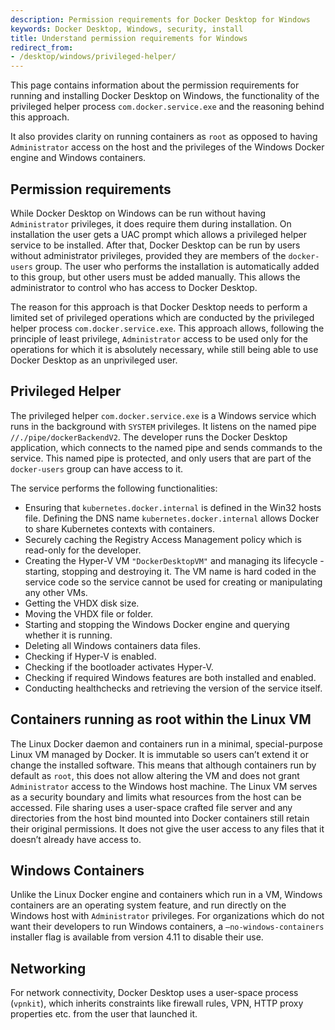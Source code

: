 ```yaml
---
description: Permission requirements for Docker Desktop for Windows
keywords: Docker Desktop, Windows, security, install
title: Understand permission requirements for Windows
redirect_from:
- /desktop/windows/privileged-helper/
---
```


This page contains information about the permission requirements for running and installing Docker Desktop on Windows, the functionality of the privileged helper process `com.docker.service.exe` and the reasoning behind this approach. 

It also provides clarity on running containers as `root` as opposed to having `Administrator` access on the host and the privileges of the Windows Docker engine and Windows containers.

## Permission requirements

While Docker Desktop on Windows can be run without having `Administrator` privileges, it does require them during installation. On installation the user gets a UAC prompt which allows a privileged helper service to be installed. After that, Docker Desktop can be run by users without administrator privileges, provided they are members of the `docker-users` group. The user who performs the installation is automatically added to this group, but other users must be added manually. This allows the administrator to control who has access to Docker Desktop.

The reason for this approach is that Docker Desktop needs to perform a limited set of privileged operations which are conducted by the privileged helper process `com.docker.service.exe`. This approach allows, following the principle of least privilege, `Administrator` access to be used only for the operations for which it is absolutely necessary, while still being able to use Docker Desktop as an unprivileged user.

## Privileged Helper

The privileged helper `com.docker.service.exe` is a Windows service which runs in the background with `SYSTEM` privileges. It listens on the named pipe `//./pipe/dockerBackendV2`. The developer runs the Docker Desktop application, which connects to the named pipe and sends commands to the service. This named pipe is protected, and only users that are part of the `docker-users` group can have access to it.

The service performs the following functionalities:
- Ensuring that `kubernetes.docker.internal` is defined in the Win32 hosts file. Defining the DNS name `kubernetes.docker.internal` allows Docker to share Kubernetes contexts with containers.
- Securely caching the Registry Access Management policy which is read-only for the developer.
- Creating the Hyper-V VM `"DockerDesktopVM"` and managing its lifecycle - starting, stopping and destroying it. The VM name is hard coded in the service code so the service cannot be used for creating or manipulating any other VMs.
- Getting the VHDX disk size.
- Moving the VHDX file or folder.
- Starting and stopping the Windows Docker engine and querying whether it is running.
- Deleting all Windows containers data files.
- Checking if Hyper-V is enabled.
- Checking if the bootloader activates Hyper-V.
- Checking if required Windows features are both installed and enabled.
- Conducting healthchecks and retrieving the version of the service itself.

## Containers running as root within the Linux VM

The Linux Docker daemon and containers run in a minimal, special-purpose Linux VM managed by Docker. It is immutable so users can’t extend it or change the installed software. 
This means that although containers run by default as `root`, this does not allow altering the VM and does not grant `Administrator` access to the Windows host machine. The Linux VM serves as a security boundary and limits what resources from the host can be accessed. File sharing uses a user-space crafted file server and any directories from the host bind mounted into Docker containers still retain their original permissions. It does not give the user access to any files that it doesn’t already have access to.

## Windows Containers

Unlike the Linux Docker engine and containers which run in a VM, Windows containers are an operating system feature, and run directly on the Windows host with `Administrator` privileges. For organizations which do not want their developers to run Windows containers, a `–no-windows-containers` installer flag is available from version 4.11 to disable their use.

## Networking

For network connectivity, Docker Desktop uses a user-space process (`vpnkit`), which inherits constraints like firewall rules, VPN, HTTP proxy properties etc. from the user that launched it.



